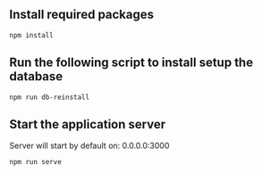## Install required packages
```
npm install
```

## Run the following script to install setup the database
```
npm run db-reinstall
```

## Start the application server
Server will start by default on: 0.0.0.0:3000
```
npm run serve
```
